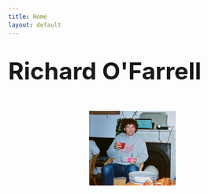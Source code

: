 ```yaml
---
title: Home
layout: default
---
```


# <span class="main" style="font-size: clamp(28px, 6vw, 48px);">Richard O'Farrell</span>

<br>
<br>
<!-- Add your image here -->
<img src="profile.jpeg" alt="Me enjoying ice cream and aperol" style="max-width: 35%; height: auto; display: block; margin: 0 auto;">

<style>
/* Add CSS for responsive image size */
@media screen and (max-width: 768px) {
    img {
        width: 80%; /* Adjust the width for smaller screens */
    }
}
</style>
